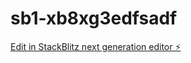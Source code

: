 # sb1-xb8xg3edfsadf

[Edit in StackBlitz next generation editor ⚡️](https://stackblitz.com/~/github.com/Haris1245/sb1-xb8xg3edfsadf)